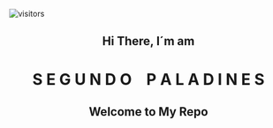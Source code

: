  ![visitors](visitor-badge.laobi.icu/badge?page_id=SegundoPaladines.SegundoPaladines)
<center>
    <div>
        <h2 class="titulo1">Hi There, I´m am</h2>
        <h1>
            <span>S</span>
            <span>E</span>
            <span>G</span>
            <span>U</span>
            <span>N</span>
            <span>D</span>
            <span>O</span>
            <span>&nbsp;&nbsp;</span>
            <span>P</span>
            <span>A</span>
            <span>L</span>
            <span>A</span>
            <span>D</span>
            <span>I</span>
            <span>N</span>
            <span>E</span>
            <span>S</span>
        </h1>
        <h2 class="titulo2">Welcome to My Repo</h2>
    </div>
</center>